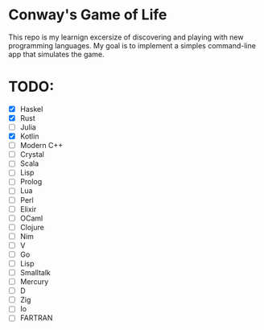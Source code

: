 # Conway's Game of Life
This repo is my learnign excersize of discovering and playing with new programming languages.
My goal is to implement a simples command-line app that simulates the game.

# TODO:
- [x] Haskel
- [x] Rust
- [ ] Julia
- [x] Kotlin
- [ ] Modern C++
- [ ] Crystal
- [ ] Scala
- [ ] Lisp
- [ ] Prolog
- [ ] Lua
- [ ] Perl
- [ ] Elixir
- [ ] OCaml
- [ ] Clojure
- [ ] Nim
- [ ] V
- [ ] Go
- [ ] Lisp
- [ ] Smalltalk
- [ ] Mercury
- [ ] D
- [ ] Zig
- [ ] Io
- [ ] FARTRAN
